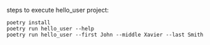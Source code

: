steps to execute hello_user project: 
```
poetry install
poetry run hello_user --help
poetry run hello_user --first John --middle Xavier --last Smith
```

